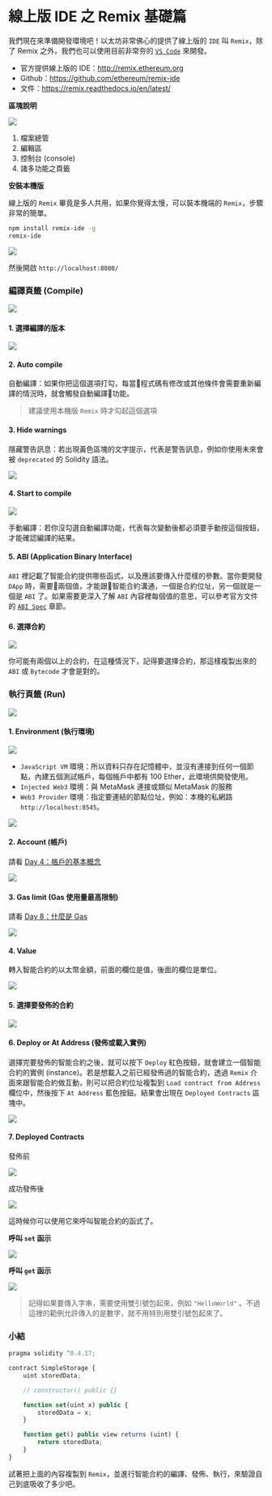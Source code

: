 # 線上版 IDE 之 Remix 基礎篇

我們現在來準備開發環境吧！以太坊非常佛心的提供了線上版的 `IDE` 叫 `Remix`，除了 Remix 之外，我們也可以使用目前非常夯的 [`VS Code`](https://code.visualstudio.com/download) 來開發。

* 官方提供線上版的 IDE：<http://remix.ethereum.org>
* Github：<https://github.com/ethereum/remix-ide>
* 文件：<https://remix.readthedocs.io/en/latest/>

**區塊說明**

![](assets/09_remix.png)

1. 檔案總管
2. 編輯區
3. 控制台 (console)
4. 諸多功能之頁籤

**安裝本機版**

線上版的 `Remix` 畢竟是多人共用，如果你覺得太慢，可以裝本機端的 `Remix`，步驟非常的簡單。

```sh
npm install remix-ide -g
remix-ide
```

![](assets/09_remix_start.png)

然後開啟 `http://localhost:8080/`

### 編譯頁籤 (Compile)

![](assets/09_remix_compile_tab.png)

#### 1. 選擇編譯的版本

![](assets/09_choose_version.png)

#### 2. Auto compile

自動編譯：如果你把這個選項打勾，每當程式碼有修改或其他條件會需要重新編譯的情況時，就會觸發自動編譯功能。

> 建議使用本機版 `Remix` 時才勾起這個選項

#### 3. Hide warnings

隱藏警告訊息：若出現黃色區塊的文字提示，代表是警告訊息，例如你使用未來會被 `deprecated` 的 Solidity 語法。

![](assets/09_warnings.png)

#### 4. Start to compile

![](assets/09_start_to_compile.png)

手動編譯：若你沒勾選自動編譯功能，代表每次變動後都必須要手動按這個按鈕，才能確認編譯的結果。

#### 5. ABI (Application Binary Interface)

`ABI` 裡記載了智能合約提供哪些函式，以及應該要傳入什麼樣的參數。當你要開發 `DApp` 時，需要兩個值，才能跟智能合約溝通，一個是合約位址，另一個就是一個是 `ABI` 了。如果需要更深入了解 `ABI` 內容裡每個值的意思，可以參考官方文件的 [`ABI Spec`](https://solidity.readthedocs.io/en/develop/abi-spec.html) 章節。

#### 6. 選擇合約

![](assets/09_choose_contract.png)

你可能有兩個以上的合約，在這種情況下，記得要選擇合約，那這樣複製出來的 `ABI` 或 `Bytecode` 才會是對的。

### 執行頁籤 (Run)

![](assets/09_remix_run_tab.png)

#### 1. Environment (執行環境)

![](assets/09_environment.png)

* `JavaScript VM` 環境：所以資料只存在記憶體中，並沒有連接到任何一個節點，內建五個測試帳戶，每個帳戶中都有 100 Ether，此環境供開發使用。
* `Injected Web3` 環境：與 MetaMask 連接或類似 MetaMask 的服務
* `Web3 Provider` 環境：指定要連結的節點位址，例如：本機的私網路 `http://localhost:8545`。

![](assets/09_web3_provider.png)

#### 2. Account (帳戶)

請看 [Day 4：帳戶的基本概念](04_account.md)

![](assets/09_account.png)

#### 3. Gas limit (Gas 使用量最高限制)

請看 [Day 8：什麼是 Gas](08_gas.md)

![](assets/09_gas_limit.png)

#### 4. Value

轉入智能合約的以太幣金額，前面的欄位是值，後面的欄位是單位。

![](assets/09_value.png)

#### 5. 選擇要發佈的合約

![](assets/09_choose_deploy_contract.png)

#### 6. Deploy or At Address (發佈或載入實例)

選擇完要發佈的智能合約之後，就可以按下 `Deploy` 紅色按鈕，就會建立一個智能合約的實例 (instance)。若是想載入之前已經發佈過的智能合約，透過 `Remix` 介面來跟智能合約做互動，則可以把合約位址複製到 `Load contract from Address` 欄位中，然後按下 `At Address` 藍色按鈕。結果會出現在 `Deployed Contracts` 區塊中。

![](assets/09_deploy.png)

#### 7. Deployed Contracts

發佈前

![](assets/09_deployed_contracts1.png)

成功發佈後

![](assets/09_deployed_contracts2.png)

這時候你可以使用它來呼叫智能合約的函式了。

**呼叫 `set` 函示**

![](assets/09_set.png)

**呼叫 `get` 函示**

![](assets/09_get.png)

> 記得如果要傳入字串，需要使用雙引號包起來，例如 `"HelloWorld"` 。不過這裡的範例允許傳入的是數字，就不用特別用雙引號包起來了。

### 小結

```js
pragma solidity ^0.4.17;

contract SimpleStorage {
    uint storedData;

    // constructor() public {}

    function set(uint x) public {
        storedData = x;
    }

    function get() public view returns (uint) {
        return storedData;
    }
}
```

試著把上面的內容複製到 `Remix`，並進行智能合約的編譯、發佈、執行，來驗證自己到底吸收了多少吧。